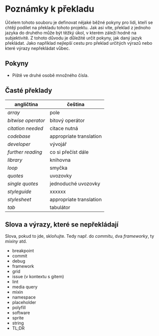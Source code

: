 # Poznámky k překladu

Účelem tohoto souboru je definovat nějaké běžné pokyny pro lidi, kteří se chtějí podílet na překladu tohoto projektu. Jak asi víte, překlad z jednoho jazyka do druhého může být těžký úkol, v kterém záleží hodně na subjektivitě. Z tohoto důvodu je důležité určit pokyny, jak daný jazyk překládat. Jako například nejlepší cestu pro překlad určitých výrazů nebo které výrazy nepřekládat vůbec.

## Pokyny

* Piště ve druhé osobě množného čísla.

## Časté překlady

| angličtina               | čeština                  |
|--------------------------|--------------------------|
| _array_                  | pole                     |
| _bitwise operator_       | bitový operátor          | 
| _citation needed_        | citace nutná             | 
| _codebase_               | appropriate translation  | 
| _developer_              | vývojář                  | 
| _further reading_        | co si přečíst dále       | 
| _library_                | knihovna                 |  
| _loop_                   | smyčka                   | 
| _quotes_                 | uvozovky                 | 
| _single quotes_          | jednoduché uvozovky      | 
| _styleguide_             | xxxxxx                   | 
| _stylesheet_             | appropriate translation  | 
| _tab_                    | tabulátor                | 

## Slova a výrazy, které se nepřekládají

Slova, pokud to jde, skloňujte. Tedy např. do _commitu_, dva _frameworky_, ty _mixiny_ atd.

* breakpoint
* commit
* debug
* framework
* grid
* issue (v kontextu s gitem)
* lint
* media query
* mixin
* namespace
* placeholder
* polyfill
* software
* sprite
* string
* TL;DR
